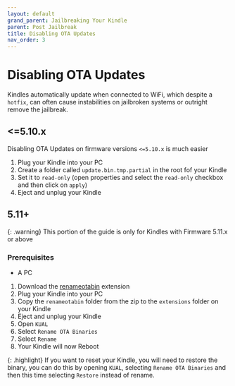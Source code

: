 ```yaml
---
layout: default
grand_parent: Jailbreaking Your Kindle
parent: Post Jailbreak
title: Disabling OTA Updates
nav_order: 3
---
```


# Disabling OTA Updates
Kindles automatically update when connected to WiFi, which despite a `hotfix`, can often cause instabilities on jailbroken systems or outright remove the jailbreak.

## <=5.10.x
Disabling OTA Updates on firmware versions `<=5.10.x` is much easier
1. Plug your Kindle into your PC
2. Create a folder called `update.bin.tmp.partial` in the root fof your Kindle
3. Set it to `read-only` (open properties and select the `read-only` checkbox and then click on `apply`)
4. Eject and unplug your Kindle

## 5.11+

{: .warning}
This portion of the guide is only for Kindles with Firmware 5.11.x or above

### Prerequisites
- A PC

1. Download the [renameotabin](https://www.mobileread.com/forums/showpost.php?p=4076733&postcount=25) extension
2. Plug your Kindle into your PC
3. Copy the `renameotabin` folder from the zip to the `extensions` folder on your Kindle
4. Eject and unplug your Kindle
5. Open `KUAL`
6. Select `Rename OTA Binaries`
7. Select `Rename`
8. Your Kindle will now Reboot

{: .highlight}
If you want to reset your Kindle, you will need to restore the binary, you can do this by opening `KUAL`, selecting `Rename OTA Binaries` and then this time selecting `Restore` instead of rename.